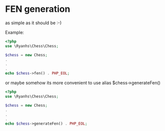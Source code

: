 # FEN generation

as simple as it should be :-)

Example:

```php
<?php
use \Ryanhs\Chess\Chess;

$chess = new Chess;
.
.
.
echo $chess->fen() . PHP_EOL;
```

or maybe somehow its more convenient to use alias $chess->generateFen()

```php
<?php
use \Ryanhs\Chess\Chess;

$chess = new Chess;
.
.
.
echo $chess->generateFen() . PHP_EOL;
```
